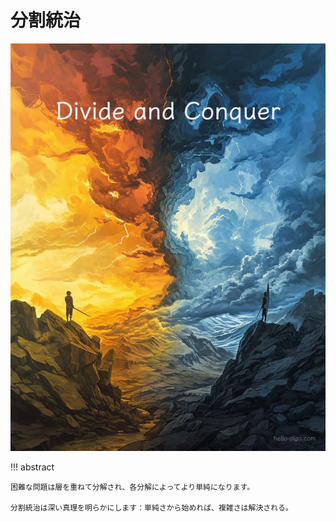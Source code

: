 # 分割統治

![分割統治](../assets/covers/chapter_divide_and_conquer.jpg)

!!! abstract

    困難な問題は層を重ねて分解され、各分解によってより単純になります。

    分割統治は深い真理を明らかにします：単純さから始めれば、複雑さは解決される。
